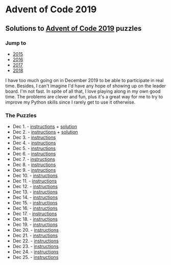 # Advent of Code 2019

## Solutions to [Advent of Code 2019](https://adventofcode.com/2019/) puzzles

### Jump to
- [2015](https://github.com/SSteve/AdventOfCode/tree/master/Advent2015)
- [2016](https://github.com/SSteve/AdventOfCode/tree/master/Advent2016)
- [2017](https://github.com/SSteve/AdventOfCode/tree/master/Advent2017)
- [2018](https://github.com/SSteve/AdventOfCode/tree/master/Advent2018)

I have too much going on in December 2019 to be able to participate in real time. Besides, I can't imagine I'd have any hope of showing up on the leader board. I'm not fast. In spite of all that, I love playing along in my own good time. The problems are clever and fun, plus it's a great way for me to try to improve my Python skills since I rarely get to use it otherwise.

### The Puzzles
- Dec 1. - [instructions](http://adventofcode.com/2019/day/1) + [solution](./1.py)
- Dec 2. - [instructions](http://adventofcode.com/2019/day/2) + [solution](./2.py)
- Dec 3. - [instructions](http://adventofcode.com/2019/day/3)
- Dec 4. - [instructions](http://adventofcode.com/2019/day/4)
- Dec 5. - [instructions](http://adventofcode.com/2019/day/5)
- Dec 6. - [instructions](http://adventofcode.com/2019/day/6)
- Dec 7. - [instructions](http://adventofcode.com/2019/day/7)
- Dec 8. - [instructions](http://adventofcode.com/2019/day/8)
- Dec 9. - [instructions](http://adventofcode.com/2019/day/9)
- Dec 10. - [instructions](http://adventofcode.com/2019/day/10)
- Dec 11. - [instructions](http://adventofcode.com/2019/day/11)
- Dec 12. - [instructions](http://adventofcode.com/2019/day/12)
- Dec 13. - [instructions](http://adventofcode.com/2019/day/13)
- Dec 14. - [instructions](http://adventofcode.com/2019/day/14)
- Dec 15. - [instructions](http://adventofcode.com/2019/day/15)
- Dec 16. - [instructions](http://adventofcode.com/2019/day/16)
- Dec 17. - [instructions](http://adventofcode.com/2019/day/17)
- Dec 18. - [instructions](http://adventofcode.com/2019/day/18)
- Dec 19. - [instructions](http://adventofcode.com/2019/day/19)
- Dec 20. - [instructions](http://adventofcode.com/2019/day/20)
- Dec 21. - [instructions](http://adventofcode.com/2019/day/21)
- Dec 22. - [instructions](http://adventofcode.com/2019/day/22)
- Dec 23. - [instructions](http://adventofcode.com/2019/day/23)
- Dec 24. - [instructions](http://adventofcode.com/2019/day/24)
- Dec 25. - [instructions](http://adventofcode.com/2019/day/25)
